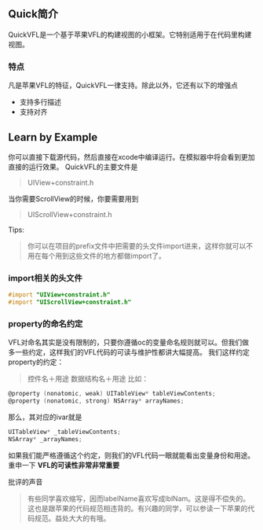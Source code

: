 ## Quick简介
QuickVFL是一个基于苹果VFL的构建视图的小框架。它特别适用于在代码里构建视图。

### 特点
凡是苹果VFL的特征，QuickVFL一律支持。除此以外，它还有以下的增强点
- 支持多行描述
- 支持对齐

## Learn by Example
你可以直接下载源代码，然后直接在xcode中编译运行。在模拟器中将会看到更加直接的运行效果。
QuickVFL的主要文件是
> UIView+constraint.h

当你需要ScrollView的时候，你要需要用到
> UIScrollView+constraint.h

Tips:
> 你可以在项目的prefix文件中把需要的头文件import进来，这样你就可以不用在每个用到这些文件的地方都做import了。

### import相关的头文件
```objective-c
#import "UIView+constraint.h"
#import "UIScrollView+constraint.h"
```
### property的命名约定
VFL对命名其实是没有限制的，只要你遵循oc的变量命名规则就可以。但我们做多一些约定，这样我们的VFL代码的可读与维护性都讲大幅提高。
我们这样约定property的约定：
> 控件名＋用途
> 数据结构名＋用途
比如：
```objective-c
@property (nonatomic, weak) UITableView* tableViewContents;
@property (nonatomic, strong) NSArray* arrayNames;
```
那么，其对应的ivar就是
```objective-c
UITableView* _tableViewContents;
NSArray* _arrayNames;
```
如果我们能严格遵循这个约定，则我们的VFL代码一眼就能看出变量身份和用途。重申一下
**VFL的可读性非常非常重要**

批评的声音
> 有些同学喜欢缩写，因而labelName喜欢写成lblNam。这是得不偿失的。这也是跟苹果的代码规范相违背的。有兴趣的同学，可以参读一下苹果的代码规范。益处大大的有哦。
